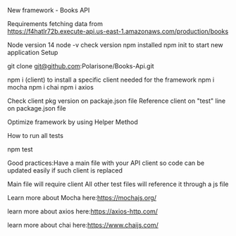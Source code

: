 New framework - Books API

Requirements
fetching data from  
https://f4hatlr72b.execute-api.us-east-1.amazonaws.com/production/books

Node version 14
node -v check version
npm installed
npm init to start new application
Setup

git clone git@github.com:Polarisone/Books-Api.git

npm i (client) to install a specific client needed for the framework
npm i mocha
npm i chai
npm i axios


Check client pkg version on packaje.json file
Reference client on "test"  line on package.json file

Optimize framework by using Helper Method

How to run all tests

npm test

Good practices:Have a main file with your API client so code can be updated easily if such client is replaced

Main file will require client
All other test files will reference it through a js file

Learn more about Mocha here:https://mochajs.org/

learn more about axios here:https://axios-http.com/

learn more about chai here:https://www.chaijs.com/

